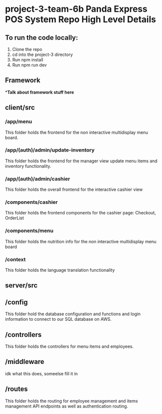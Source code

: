 # project-3-team-6b Panda Express POS System Repo High Level Details

## To run the code locally: 

1. Clone the repo
2. cd into the project-3 directory
3. Run npm install
4. Run npm run dev

## Framework

***************************Talk about framework stuff here**************************
## client/src

### /app/menu

This folder holds the frontend for the non interactive multidisplay menu board.

### /app/(auth)/admin/update-inventory

This folder holds the frontend for the manager view update menu items and inventory functionality.

### /app/(auth)/admin/cashier

This folder holds the overall frontend for the interactive cashier view

### /components/cashier

This folder holds the frontend components for the cashier page: Checkout, OrderList

### /components/menu

This folder holds the nutrition info for the non interactive multidisplay menu board

### /context

This folder holds the language translation functionality

## server/src

## /config

This folder hold the database configuration and functions and login information to connect to our SQL database on AWS.

## /controllers

This folder holds the controllers for menu items and employees.

## /middleware

idk what this does, someelse fill it in

## /routes

This folder holds the routing for employee management and items management API endpoints as well as authentication routing.

